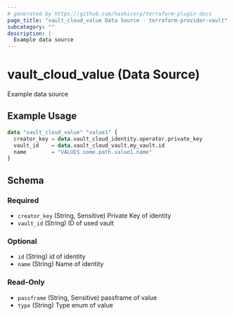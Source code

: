 ```yaml
---
# generated by https://github.com/hashicorp/terraform-plugin-docs
page_title: "vault_cloud_value Data Source - terraform-provider-vault"
subcategory: ""
description: |-
  Example data source
---
```


# vault_cloud_value (Data Source)

Example data source

## Example Usage

```terraform
data "vault_cloud_value" "value1" {
  creator_key = data.vault_cloud_identity.operator.private_key
  vault_id    = data.vault_cloud_vault.my_vault.id
  name        = "VALUES.some.path.value1.name"
}
```

<!-- schema generated by tfplugindocs -->
## Schema

### Required

- `creator_key` (String, Sensitive) Private Key of identity
- `vault_id` (String) ID of used vault

### Optional

- `id` (String) id of identity
- `name` (String) Name of identity

### Read-Only

- `passframe` (String, Sensitive) passframe of value
- `type` (String) Type enum of value
